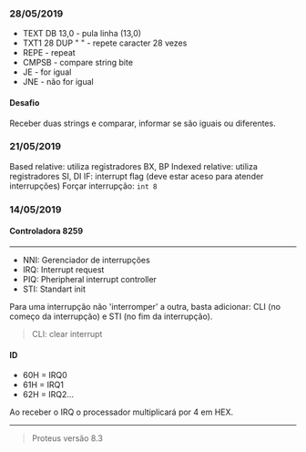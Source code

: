 ### 28/05/2019

- TEXT DB 13,0 - pula linha (13,0)
- TXT1 28 DUP " " - repete caracter 28 vezes
- REPE - repeat
- CMPSB - compare string bite
- JE - for igual
- JNE - não for igual

#### Desafio

Receber duas strings e comparar, informar se são iguais ou diferentes.

### 21/05/2019

Based relative: utiliza registradores BX, BP
Indexed relative: utiliza registradores SI, DI
IF: interrupt flag (deve estar aceso para atender interrupções)
Forçar interrupção: `int 8`

### 14/05/2019 

#### Controladora 8259

---

- NNI: Gerenciador de interrupções
- IRQ: Interrupt request
- PIQ: Pheripheral interrupt controller
- STI: Standart init
  
Para uma interrupção não 'interromper' a outra, basta adicionar:
CLI (no começo da interrupção) e STI (no fim da interrupção).

> CLI: clear interrupt

#### ID
- 60H = IRQ0
- 61H = IRQ1
- 62H = IRQ2...

Ao receber o IRQ o processador multiplicará por 4 em HEX.

-----

> Proteus versão 8.3
